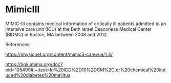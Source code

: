 # MimicIII

MIMIC-III contains medical information of critically ill patients admitted to an intensive care unit (ICU) at the Beth Israel Deaconess Medical Center (BIDMC) in Boston, MA between 2008 and 2012. 

References:

https://physionet.org/content/mimic3-carevue/1.4/

https://bok.ahima.org/doc?oid=105499#:~:text=In%20ICD%2D10%2DCM%2C,or%20chemical%20induced%20diabetes%20mellitus
